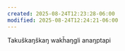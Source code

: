 ```yaml
---
created: 2025-08-24T12:23:28-06:00
modified: 2025-08-24T12:24:21-06:00
---
```


Takuškaŋškaŋ wakȟaŋgli anaŋptapi
